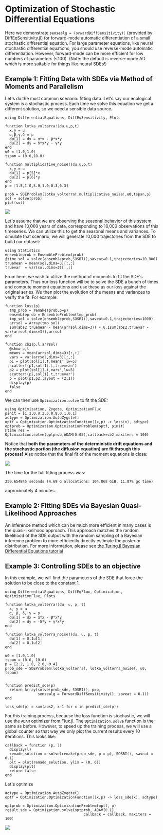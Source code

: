 # Optimization of Stochastic Differential Equations

Here we demonstrate `sensealg = ForwardDiffSensitivity()` (provided by
DiffEqSensitivity.jl) for forward-mode automatic differentiation of a small
stochastic differential equation. For large parameter equations, like neural
stochastic differential equations, you should use reverse-mode automatic
differentiation. However, forward-mode can be more efficient for low numbers
of parameters (<100). (Note: the default is reverse-mode AD which is more suitable
for things like neural SDEs!)

## Example 1: Fitting Data with SDEs via Method of Moments and Parallelism

Let's do the most common scenario: fitting data. Let's say our ecological system
is a stochastic process. Each time we solve this equation we get a different
solution, so we need a sensible data source.

```@example sde
using DifferentialEquations, DiffEqSensitivity, Plots

function lotka_volterra!(du,u,p,t)
  x,y = u
  α,β,γ,δ = p
  du[1] = dx = α*x - β*x*y
  du[2] = dy = δ*x*y - γ*y
end
u0 = [1.0,1.0]
tspan = (0.0,10.0)

function multiplicative_noise!(du,u,p,t)
  x,y = u
  du[1] = p[5]*x
  du[2] = p[6]*y
end
p = [1.5,1.0,3.0,1.0,0.3,0.3]

prob = SDEProblem(lotka_volterra!,multiplicative_noise!,u0,tspan,p)
sol = solve(prob)
plot(sol)
```

![](https://user-images.githubusercontent.com/1814174/88511873-97bc0a00-cfb3-11ea-8cf5-5930b6575d9d.png)

Let's assume that we are observing the seasonal behavior of this system and have
10,000 years of data, corresponding to 10,000 observations of this timeseries.
We can utilize this to get the seasonal means and variances. To simulate that
scenario, we will generate 10,000 trajectories from the SDE to build our dataset:

```@example sde
using Statistics
ensembleprob = EnsembleProblem(prob)
@time sol = solve(ensembleprob,SOSRI(),saveat=0.1,trajectories=10_000)
truemean = mean(sol,dims=3)[:,:]
truevar  = var(sol,dims=3)[:,:]
```

From here, we wish to utilize the method of moments to fit the SDE's parameters.
Thus our loss function will be to solve the SDE a bunch of times and compute
moment equations and use these as our loss against the original series. We
then plot the evolution of the means and variances to verify the fit. For example:

```@example sde
function loss(p)
  tmp_prob = remake(prob,p=p)
  ensembleprob = EnsembleProblem(tmp_prob)
  tmp_sol = solve(ensembleprob,SOSRI(),saveat=0.1,trajectories=1000)
  arrsol = Array(tmp_sol)
  sum(abs2,truemean - mean(arrsol,dims=3)) + 0.1sum(abs2,truevar - var(arrsol,dims=3)),arrsol
end

function cb2(p,l,arrsol)
  @show p,l
  means = mean(arrsol,dims=3)[:,:]
  vars = var(arrsol,dims=3)[:,:]
  p1 = plot(sol[1].t,means',lw=5)
  scatter!(p1,sol[1].t,truemean')
  p2 = plot(sol[1].t,vars',lw=5)
  scatter!(p2,sol[1].t,truevar')
  p = plot(p1,p2,layout = (2,1))
  display(p)
  false
end
```

We can then use `Optimization.solve` to fit the SDE:

```@example sde
using Optimization, Zygote, OptimizationFlux
pinit = [1.2,0.8,2.5,0.8,0.1,0.1]
adtype = Optimization.AutoZygote()
optf = Optimization.OptimizationFunction((x,p) -> loss(x), adtype)
optprob = Optimization.OptimizationProblem(optf, pinit)
@time res = Optimization.solve(optprob,ADAM(0.05),callback=cb2,maxiters = 100)
```

Notice that **both the parameters of the deterministic drift equations and the
stochastic portion (the diffusion equation) are fit through this process!**
Also notice that the final fit of the moment equations is close:

![](https://user-images.githubusercontent.com/1814174/88511872-97bc0a00-cfb3-11ea-9d44-a3ed96a77df9.png)

The time for the full fitting process was:

```
250.654845 seconds (4.69 G allocations: 104.868 GiB, 11.87% gc time)
```

approximately 4 minutes.

## Example 2: Fitting SDEs via Bayesian Quasi-Likelihood Approaches

An inference method which can be much more efficient in many cases is the quasi-likelihood approach.
This approach matches the random likelihood of the SDE output with the random sampling of a Bayesian
inference problem to more efficiently directly estimate the posterior distribution. For more information,
please see [the Turing.jl Bayesian Differential Equations tutorial](https://github.com/TuringLang/TuringTutorials/blob/master/10_diffeq.ipynb)

## Example 3: Controlling SDEs to an objective

In this example, we will find the parameters of the SDE that force the
solution to be close to the constant 1.

```@example sde
using DifferentialEquations, DiffEqFlux, Optimization, OptimizationFlux, Plots

function lotka_volterra!(du, u, p, t)
  x, y = u
  α, β, δ, γ = p
  du[1] = dx = α*x - β*x*y
  du[2] = dy = -δ*y + γ*x*y
end

function lotka_volterra_noise!(du, u, p, t)
  du[1] = 0.1u[1]
  du[2] = 0.1u[2]
end

u0 = [1.0,1.0]
tspan = (0.0, 10.0)
p = [2.2, 1.0, 2.0, 0.4]
prob_sde = SDEProblem(lotka_volterra!, lotka_volterra_noise!, u0, tspan)


function predict_sde(p)
  return Array(solve(prob_sde, SOSRI(), p=p,
               sensealg = ForwardDiffSensitivity(), saveat = 0.1))
end

loss_sde(p) = sum(abs2, x-1 for x in predict_sde(p))
```

For this training process, because the loss function is stochastic, we will use
the `ADAM` optimizer from Flux.jl. The `Optimization.solve` function is the same as
before. However, to speed up the training process, we will use a global counter
so that way we only plot the current results every 10 iterations. This looks
like:

```@example sde
callback = function (p, l)
  display(l)
  remade_solution = solve(remake(prob_sde, p = p), SOSRI(), saveat = 0.1)
  plt = plot(remade_solution, ylim = (0, 6))
  display(plt)
  return false
end
```

Let's optimize

```@example sde
adtype = Optimization.AutoZygote()
optf = Optimization.OptimizationFunction((x,p) -> loss_sde(x), adtype)

optprob = Optimization.OptimizationProblem(optf, p)
result_sde = Optimization.solve(optprob, ADAM(0.1),
                                    callback = callback, maxiters = 100)
```

![](https://user-images.githubusercontent.com/1814174/51399524-2c6abf80-1b14-11e9-96ae-0192f7debd03.gif)
